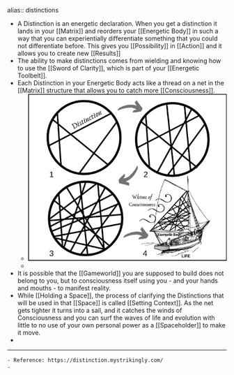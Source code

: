 alias:: distinctions

- A Distinction is an energetic declaration. When you get a distinction it lands in your [[Matrix]] and reorders your [[Energetic Body]] in such a way that you can experientially differentiate something that you could not differentiate before. This gives you [[Possibility]] in [[Action]] and it allows you to create new [[Results]]
- The ability to make distinctions comes from wielding and knowing how to use the [[Sword of Clarity]], which is part of your [[Energetic Toolbelt]].
- Each Distinction in your Energetic Body acts like a thread on a net in the [[Matrix]] structure that allows you to catch more [[Consciousness]].
	- ![image.png](../assets/image_1663653165291_0.png)
	-
- It is possible that the [[Gameworld]] you are supposed to build does not belong to you, but to consciousness itself using you - and your hands and mouths - to manifest reality.
- While [[Holding a Space]], the process of clarifying the Distinctions that will be used in that [[Space]] is called [[Setting Context]]. As the net gets tighter it turns into a sail, and it catches the winds of Consciousness and you can surf the waves of life and evolution with little to no use of your own personal power as a [[Spaceholder]] to make it move.
-
- ---
	- Reference: https://distinction.mystrikingly.com/
	-